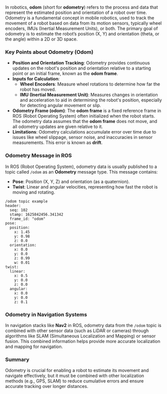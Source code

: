 
In robotics, **odom** (short for **odometry**) refers to the process and data that represent the estimated position and orientation of a robot over time. Odometry is a fundamental concept in mobile robotics, used to track the movement of a robot based on data from its motion sensors, typically wheel encoders, IMUs (Inertial Measurement Units), or both. The primary goal of odometry is to estimate the robot’s position (X, Y) and orientation (theta, or the angle) within a 2D or 3D space.

### Key Points about Odometry (Odom)

- **Position and Orientation Tracking**: Odometry provides continuous updates on the robot's position and orientation relative to a starting point or an initial frame, known as the **odom frame**.
- **Inputs for Calculation**:
  - **Wheel Encoders**: Measure wheel rotations to determine how far the robot has moved.
  - **IMU (Inertial Measurement Unit)**: Measures changes in orientation and acceleration to aid in determining the robot's position, especially for detecting angular movement or slip.
- **Odometry Frame (odom)**: The **odom frame** is a fixed reference frame in ROS (Robot Operating System) often initialized when the robot starts. The odometry data assumes that the **odom frame** does not move, and all odometry updates are given relative to it.
- **Limitations**: Odometry calculations accumulate error over time due to issues like wheel slippage, sensor noise, and inaccuracies in sensor measurements. This error is known as **drift**.

### Odometry Message in ROS

In ROS (Robot Operating System), odometry data is usually published to a topic called `/odom` as an **Odometry** message type. This message contains:
- **Pose**: Position (X, Y, Z) and orientation (as a quaternion).
- **Twist**: Linear and angular velocities, representing how fast the robot is moving and rotating.

```plaintext
/odom topic example
header:
  seq: 102
  stamp: 1625842456.341342
  frame_id: "odom"
pose:
  position:
    x: 1.45
    y: 0.98
    z: 0.0
  orientation:
    x: 0.0
    y: 0.0
    z: 0.99
    w: 0.01
twist:
  linear:
    x: 0.5
    y: 0.0
    z: 0.0
  angular:
    x: 0.0
    y: 0.0
    z: 0.1
```

### Odometry in Navigation Systems

In navigation stacks like **Nav2** in ROS, odometry data from the `/odom` topic is combined with other sensor data (such as LiDAR or cameras) through algorithms like SLAM (Simultaneous Localization and Mapping) or sensor fusion. This combined information helps provide more accurate localization and mapping for navigation.

### Summary

Odometry is crucial for enabling a robot to estimate its movement and navigate effectively, but it must be combined with other localization methods (e.g., GPS, SLAM) to reduce cumulative errors and ensure accurate tracking over longer distances.